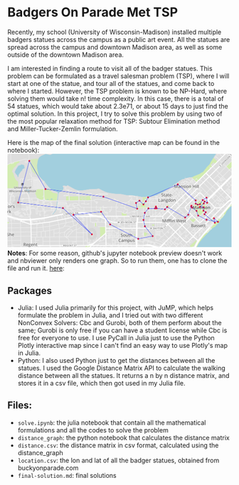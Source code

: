 # Badgers On Parade Met TSP


Recently, my school (University of Wisconsin-Madison) installed multiple badgers statues across the campus as a public art event. All the statues are spread across the campus and downtown Madison area, as well as some outside of the downtown Madison area.

I am interested in finding a route to visit all of the badger statues. This problem can be formulated as a travel salesman problem (TSP), where I will start at one of the statue, and tour all of the statues, and come back to where I started. However, the TSP problem is known to be NP-Hard, where solving them would take n! time complexity. In this case, there is a total of 54 statues, which would take about 2.3e71, or about 15 days to just find the optimal solution. In this project, I try to solve this problem by using two of the most popular relaxation method for TSP: Subtour Elimination method and Miller-Tucker-Zemlin formulation.


Here is the map of the final solution (interactive map can be found in the notebook):
![Final Solution Map](./final-map.png)
**Notes**: For some reason, github's jupyter notebook preview doesn't work and nbviewer only renders one graph. So to run them, one has to clone the file and run it. [here](http://nbviewer.jupyter.org/urls/asong4211.github.io/Badgers-On-Parade-Met-TSP/solve.ipynb):

## Packages
- Julia: I used Julia primarily for this project, with JuMP, which helps formulate the problem in Julia, and I tried out with two different NonConvex Solvers: Cbc and Gurobi, both of them perform about the same; Gurobi is only free if you can have a student license while Cbc is free for everyone to use. I use PyCall in Julia just to use the Python Plotly interactive map since I can't find an easy way to use Plotly's map in Julia.
- Python: I also used Python just to get the distances between all the statues. I used the Google Distance Matrix API to calculate the walking distance between all the statues. It returns a n by n distance matrix, and stores it in a csv file, which then got used in my Julia file.


## Files:
- `solve.ipynb`: the julia notebook that contain all the mathematical formulations and all the codes to solve the problem
- `distance_graph`: the python notebook that calculates the distance matrix
- `distance.csv`: the distance matrix in csv format, calculated using the distance_graph 
- `location.csv`: the lon and lat of all the badger statues, obtained from buckyonparade.com
- `final-solution.md`: final solutions
